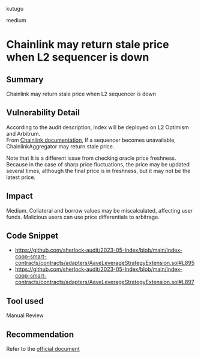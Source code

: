 kutugu

medium

# Chainlink may return stale price when L2 sequencer is down

## Summary

Chainlink may return stale price when L2 sequencer is down

## Vulnerability Detail

According to the audit description, index will be deployed on L2 Optimism and Arbitrum.     
From [Chainlink documentation](https://docs.chain.link/data-feeds/l2-sequencer-feeds), If a sequencer becomes unavailable, ChainlinkAggregator may return stale price.         

Note that It is a different issue from checking oracle price freshness.        
Because in the case of sharp price fluctuations, the price may be updated several times, although the final price is in freshness, but it may not be the latest price.     

## Impact

Medium. Collateral and borrow values may be miscalculated, affecting user funds. Malicious users can use price differentials to arbitrage.

## Code Snippet

- https://github.com/sherlock-audit/2023-05-Index/blob/main/index-coop-smart-contracts/contracts/adapters/AaveLeverageStrategyExtension.sol#L895
- https://github.com/sherlock-audit/2023-05-Index/blob/main/index-coop-smart-contracts/contracts/adapters/AaveLeverageStrategyExtension.sol#L897

## Tool used

Manual Review

## Recommendation

Refer to the [official document](https://docs.chain.link/data-feeds/l2-sequencer-feeds#example-code)
